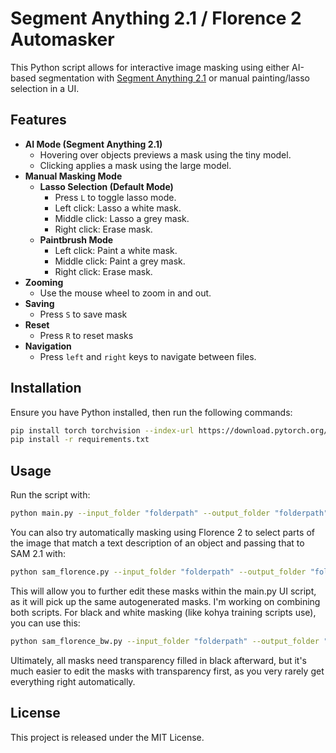 # Segment Anything 2.1 / Florence 2 Automasker

This Python script allows for interactive image masking using either AI-based segmentation with [Segment Anything 2.1](https://github.com/facebookresearch/segment-anything) or manual painting/lasso selection in a UI.

## Features

- **AI Mode (Segment Anything 2.1)**
  - Hovering over objects previews a mask using the tiny model.
  - Clicking applies a mask using the large model.
- **Manual Masking Mode**
  - **Lasso Selection (Default Mode)**
    - Press `L` to toggle lasso mode.
    - Left click: Lasso a white mask.
    - Middle click: Lasso a grey mask.
    - Right click: Erase mask.
  - **Paintbrush Mode**
    - Left click: Paint a white mask.
    - Middle click: Paint a grey mask.
    - Right click: Erase mask.
- **Zooming**
  - Use the mouse wheel to zoom in and out.
- **Saving**
  - Press `S` to save mask
- **Reset**
  - Press `R` to reset masks
- **Navigation**
  - Press `left` and `right` keys to navigate between files.

## Installation

Ensure you have Python installed, then run the following commands:

```sh
pip install torch torchvision --index-url https://download.pytorch.org/whl/cu126
pip install -r requirements.txt
```

## Usage

Run the script with:

```sh
python main.py --input_folder "folderpath" --output_folder "folderpath"
```
You can also try automatically masking using Florence 2 to select parts of the image that match a text description of an object and passing that to SAM 2.1 with:
```sh
python sam_florence.py --input_folder "folderpath" --output_folder "folderpath" --object "person"
```
This will allow you to further edit these masks within the main.py UI script, as it will pick up the same autogenerated masks. I'm working on combining both scripts.
For black and white masking (like kohya training scripts use), you can use this:
```sh
python sam_florence_bw.py --input_folder "folderpath" --output_folder "folderpath" --object "person"
```
Ultimately, all masks need transparency filled in black afterward, but it's much easier to edit the masks with transparency first, as you very rarely get everything right automatically.

## License

This project is released under the MIT License.